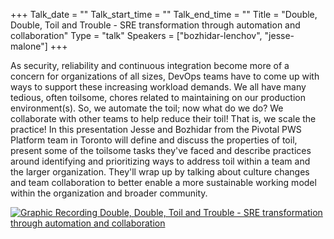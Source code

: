 +++
Talk_date = ""
Talk_start_time = ""
Talk_end_time = ""
Title = "Double, Double, Toil and Trouble - SRE transformation through automation and collaboration"
Type = "talk"
Speakers = ["bozhidar-lenchov", "jesse-malone"]
+++

As security, reliability and continuous integration become more of a concern for organizations of all sizes, DevOps teams have to come up with ways to support these increasing workload demands. We all have many tedious, often toilsome, chores related to maintaining on our production environment(s). So, we automate the toil; now what do we do? We collaborate with other teams to help reduce their toil! That is, we scale the practice! In this presentation Jesse and Bozhidar from the Pivotal PWS Platform team in Toronto will define and discuss the properties of toil, present some of the toilsome tasks they've faced and describe practices around identifying and prioritizing ways to address toil within a team and the larger organization. They'll wrap up by talking about culture changes and team collaboration to better enable a more sustainable working model within the organization and broader community.

<a href="https://assets.devopsdays.org/events/2019/toronto/JMalone_BLenchov_Trouble_Lg.jpg" target="_blank"><img src="https://assets.devopsdays.org/events/2019/toronto/JMalone_BLenchov_Trouble.png" alt="Graphic Recording Double, Double, Toil and Trouble - SRE transformation through automation and collaboration" /></a>